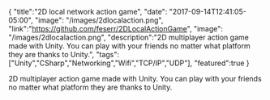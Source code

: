 {
    "title":"2D local network action game",
    "date": "2017-09-14T12:41:05-05:00",
    "image": "/images/2dlocalaction.png",
    "link":"https://github.com/feserr/2DLocalActionGame",
    "image": "/images/2dlocalaction.png",
    "description":"2D multiplayer action game made with Unity. You can play with your friends no matter what platform they are thanks to Unity.",
    "tags":["Unity","CSharp","Networking","Wifi","TCP/IP","UDP"],
    "featured":true
}


2D multiplayer action game made with Unity. You can play with your friends no matter what platform they are thanks to Unity.
